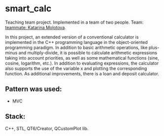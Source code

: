 # smart_calc

Teaching team project. Implemented in a team of two people.
Team: [teammate: Katarina Molotova](https://github.com/katarinamolotova).

In this project, an extended version of a conventional calculator is implemented in the C++ programming language in the object-oriented programming paradigm. In addition to basic arithmetic operations, like plus-minus and multiply-divide, it is possible to calculate arithmetic expressions taking into account priorities, as well as some mathematical functions (sine, cosine, logarithm, etc.). In addition to evaluating expressions, the calculator also supports the use of the variable x and plotting the corresponding function. As additional improvements, there is a loan and deposit calculator.

## Pattern was used:

- MVC

## Stack: 

C++, STL, QT6/Creator, QCustomPlot lib.
